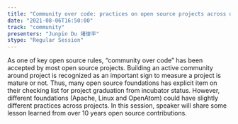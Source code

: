 ```yaml
---
title: "Community over code: practices on open source projects across different foundations"
date: "2021-08-06T16:50:00" 
track: "community"
presenters: "Junpin Du 堵俊平"
stype: "Regular Session"
---
```

As one of key open source rules, “community over code” has been accepted by most open source projects. Building an active community around project is recognized as an important sign to measure a project is mature or not. Thus, many open source foundations has explicit item on their checking list for project graduation from incubator status. However, different foundations (Apache, Linux and OpenAtom) could have slightly different practices across projects. In this session, speaker will share some lesson learned from over 10 years open source contributions.